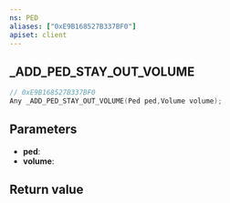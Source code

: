 ```yaml
---
ns: PED
aliases: ["0xE9B168527B337BF0"]
apiset: client
---
```

## _ADD_PED_STAY_OUT_VOLUME

```c
// 0xE9B168527B337BF0
Any _ADD_PED_STAY_OUT_VOLUME(Ped ped,Volume volume);
```


## Parameters
* **ped**:
* **volume**:

## Return value